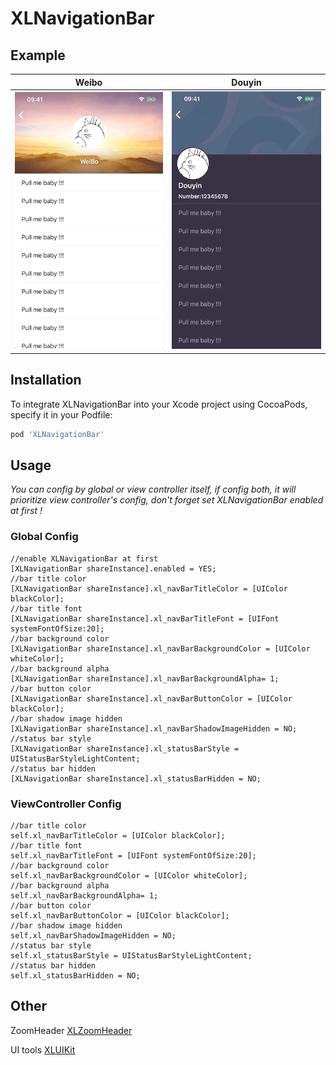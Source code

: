 # XLNavigationBar

## Example

| Weibo | Douyin | 
| ---- | ---- | 
|![image](https://github.com/mengxianliang/ImageRepository/blob/master/XLNavigationBar/weibo.gif)|![image](https://github.com/mengxianliang/ImageRepository/blob/master/XLNavigationBar/douyin.gif)|

## Installation

To integrate XLNavigationBar into your Xcode project using CocoaPods, specify it in your Podfile:

```ruby
pod 'XLNavigationBar'
```

## Usage

*You can config by global or view controller itself, if config both,  it will prioritize view controller's config, don't forget set XLNavigationBar enabled at first !*

### Global Config

```objc
//enable XLNavigationBar at first
[XLNavigationBar shareInstance].enabled = YES;
//bar title color
[XLNavigationBar shareInstance].xl_navBarTitleColor = [UIColor blackColor];
//bar title font
[XLNavigationBar shareInstance].xl_navBarTitleFont = [UIFont systemFontOfSize:20];
//bar background color
[XLNavigationBar shareInstance].xl_navBarBackgroundColor = [UIColor whiteColor];
//bar background alpha
[XLNavigationBar shareInstance].xl_navBarBackgroundAlpha= 1;
//bar button color
[XLNavigationBar shareInstance].xl_navBarButtonColor = [UIColor blackColor];
//bar shadow image hidden
[XLNavigationBar shareInstance].xl_navBarShadowImageHidden = NO;
//status bar style
[XLNavigationBar shareInstance].xl_statusBarStyle = UIStatusBarStyleLightContent;
//status bar hidden
[XLNavigationBar shareInstance].xl_statusBarHidden = NO;
```

### ViewController Config

```objc
//bar title color
self.xl_navBarTitleColor = [UIColor blackColor];
//bar title font
self.xl_navBarTitleFont = [UIFont systemFontOfSize:20];
//bar background color
self.xl_navBarBackgroundColor = [UIColor whiteColor];
//bar background alpha
self.xl_navBarBackgroundAlpha= 1;
//bar button color
self.xl_navBarButtonColor = [UIColor blackColor];
//bar shadow image hidden
self.xl_navBarShadowImageHidden = NO;
//status bar style
self.xl_statusBarStyle = UIStatusBarStyleLightContent;
//status bar hidden
self.xl_statusBarHidden = NO;
```

## Other

ZoomHeader [XLZoomHeader](https://github.com/mengxianliang/XLZoomHeader)

UI tools  [XLUIKit](https://github.com/mengxianliang/XLUIKit)
